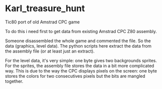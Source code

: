 # Karl_treasure_hunt
Tic80 port of old Amstrad CPC game

To do this i need first to get data from existing Amstrad CPC Z80 assembly. 

Someone disassembled the whole game and commented the file. So the data (graphics, level data).
The python scripts here extract the data from the assembly file (or at least just an extract).

For the level data, it's very simple: one byte gives two backgrounds sprites.
For the sprites, the assembly file stores the data in a bit more complicated way. This is due to the way the CPC displays pixels on the screen: one byte stores the colors for two consecutives pixels but the bits are mangled together.
